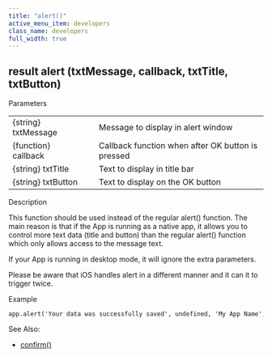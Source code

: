 ```yaml
---
title: "alert()"
active_menu_item: developers
class_name: developers
full_width: true
---
```



## result alert (txtMessage, callback, txtTitle, txtButton)

Parameters

<table>
<tr>
<td width="193">
{string} txtMessage

</td>
<td width="17">
</td>
<td width="670">
Message to display in alert window

</td>
</tr>
<tr>
<td width="193">
{function} callback

</td>
<td width="17">
</td>
<td width="670">
Callback function when after OK button is pressed

</td>
</tr>
<tr>
<td width="193">
{string} txtTitle

</td>
<td width="17">
</td>
<td width="670">
Text to display in title bar

</td>
</tr>
<tr>
<td width="193">
{string} txtButton

</td>
<td width="17">
</td>
<td width="670">
Text to display on the OK button

</td>
</tr>
</table>

Description

This function should be used instead of the regular alert() function. The main reason is that if the App is running as a native app, it allows you to control more text data (title and button) than the regular alert() function which only allows access to the message text.

If your App is running in desktop mode, it will ignore the extra parameters.

Please be aware that iOS handles alert in a different manner and it can it to trigger twice.

Example

    app.alert('Your data was successfully saved', undefined, 'My App Name', 'Done');
   

See Also:

 - [confirm()](confirm.htm)

